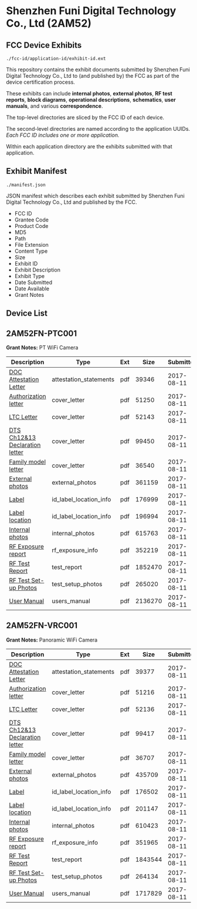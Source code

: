# Shenzhen Funi Digital Technology Co., Ltd (2AM52)
## FCC Device Exhibits

```
./fcc-id/application-id/exhibit-id.ext
```

This repository contains the exhibit documents submitted by Shenzhen Funi Digital Technology Co., Ltd to (and published by) the FCC as part of the device certification process.

These exhibits can include **internal photos**, **external photos**, **RF test reports**, **block diagrams**, **operational descriptions**, **schematics**, **user manuals**, and various **correspondence**.

The top-level directories are sliced by the FCC ID of each device.

The second-level directories are named according to the application UUIDs. *Each FCC ID includes one or more application.*

Within each application directory are the exhibits submitted with that application. 

## Exhibit Manifest

```
./manifest.json
```

JSON manifest which describes each exhibit submitted by Shenzhen Funi Digital Technology Co., Ltd and published by the FCC.

- FCC ID
- Grantee Code
- Product Code
- MD5
- Path
- File Extension
- Content Type
- Size
- Exhibit ID
- Exhibit Description
- Exhibit Type
- Date Submitted
- Date Available
- Grant Notes

## Device List
## 2AM52FN-PTC001
**Grant Notes:** PT WiFi Camera

| Description | Type | Ext | Size | Submitted | Available |
| ----------- | ---- | --- | ---- | --------- | --------- |
| [DOC Attestation Letter](2AM52FN-PTC001/68f249e746deefb8ecf5b991ba8ded74/3507145.pdf) | attestation_statements | pdf | 39346 | 2017-08-11 | 2017-08-11 |
| [Authorization letter](2AM52FN-PTC001/68f249e746deefb8ecf5b991ba8ded74/3507158.pdf) | cover_letter | pdf | 51250 | 2017-08-11 | 2017-08-11 |
| [LTC Letter](2AM52FN-PTC001/68f249e746deefb8ecf5b991ba8ded74/3507161.pdf) | cover_letter | pdf | 52143 | 2017-08-11 | 2017-08-11 |
| [DTS Ch12&13 Declaration letter](2AM52FN-PTC001/68f249e746deefb8ecf5b991ba8ded74/3507163.pdf) | cover_letter | pdf | 99450 | 2017-08-11 | 2017-08-11 |
| [Family model letter](2AM52FN-PTC001/68f249e746deefb8ecf5b991ba8ded74/3507167.pdf) | cover_letter | pdf | 36540 | 2017-08-11 | 2017-08-11 |
| [External photos](2AM52FN-PTC001/68f249e746deefb8ecf5b991ba8ded74/3507172.pdf) | external_photos | pdf | 361159 | 2017-08-11 | 2017-08-11 |
| [Label](2AM52FN-PTC001/68f249e746deefb8ecf5b991ba8ded74/3507178.pdf) | id_label_location_info | pdf | 176999 | 2017-08-11 | 2017-08-11 |
| [Label location](2AM52FN-PTC001/68f249e746deefb8ecf5b991ba8ded74/3507181.pdf) | id_label_location_info | pdf | 196994 | 2017-08-11 | 2017-08-11 |
| [Internal photos](2AM52FN-PTC001/68f249e746deefb8ecf5b991ba8ded74/3507183.pdf) | internal_photos | pdf | 615763 | 2017-08-11 | 2017-08-11 |
| [RF Exposure report](2AM52FN-PTC001/68f249e746deefb8ecf5b991ba8ded74/3507188.pdf) | rf_exposure_info | pdf | 352219 | 2017-08-11 | 2017-08-11 |
| [RF Test Report](2AM52FN-PTC001/68f249e746deefb8ecf5b991ba8ded74/3507146.pdf) | test_report | pdf | 1852470 | 2017-08-11 | 2017-08-11 |
| [RF Test Set-up Photos](2AM52FN-PTC001/68f249e746deefb8ecf5b991ba8ded74/3507169.pdf) | test_setup_photos | pdf | 265020 | 2017-08-11 | 2017-08-11 |
| [User Manual](2AM52FN-PTC001/68f249e746deefb8ecf5b991ba8ded74/3507175.pdf) | users_manual | pdf | 2136270 | 2017-08-11 | 2017-08-11 |
## 2AM52FN-VRC001
**Grant Notes:** Panoramic WiFi Camera

| Description | Type | Ext | Size | Submitted | Available |
| ----------- | ---- | --- | ---- | --------- | --------- |
| [DOC Attestation Letter](2AM52FN-VRC001/17bfdaa87dd3bc2a0fffd1d798c7c0b3/3507148.pdf) | attestation_statements | pdf | 39377 | 2017-08-11 | 2017-08-11 |
| [Authorization letter](2AM52FN-VRC001/17bfdaa87dd3bc2a0fffd1d798c7c0b3/3507166.pdf) | cover_letter | pdf | 51216 | 2017-08-11 | 2017-08-11 |
| [LTC Letter](2AM52FN-VRC001/17bfdaa87dd3bc2a0fffd1d798c7c0b3/3507171.pdf) | cover_letter | pdf | 52136 | 2017-08-11 | 2017-08-11 |
| [DTS Ch12&13 Declaration letter](2AM52FN-VRC001/17bfdaa87dd3bc2a0fffd1d798c7c0b3/3507176.pdf) | cover_letter | pdf | 99417 | 2017-08-11 | 2017-08-11 |
| [Family model letter](2AM52FN-VRC001/17bfdaa87dd3bc2a0fffd1d798c7c0b3/3507179.pdf) | cover_letter | pdf | 36707 | 2017-08-11 | 2017-08-11 |
| [External photos](2AM52FN-VRC001/17bfdaa87dd3bc2a0fffd1d798c7c0b3/3507180.pdf) | external_photos | pdf | 435709 | 2017-08-11 | 2017-08-11 |
| [Label](2AM52FN-VRC001/17bfdaa87dd3bc2a0fffd1d798c7c0b3/3507186.pdf) | id_label_location_info | pdf | 176502 | 2017-08-11 | 2017-08-11 |
| [Label location](2AM52FN-VRC001/17bfdaa87dd3bc2a0fffd1d798c7c0b3/3507189.pdf) | id_label_location_info | pdf | 201147 | 2017-08-11 | 2017-08-11 |
| [Internal photos](2AM52FN-VRC001/17bfdaa87dd3bc2a0fffd1d798c7c0b3/3507191.pdf) | internal_photos | pdf | 610423 | 2017-08-11 | 2017-08-11 |
| [RF Exposure report](2AM52FN-VRC001/17bfdaa87dd3bc2a0fffd1d798c7c0b3/3507194.pdf) | rf_exposure_info | pdf | 351965 | 2017-08-11 | 2017-08-11 |
| [RF Test Report](2AM52FN-VRC001/17bfdaa87dd3bc2a0fffd1d798c7c0b3/3507149.pdf) | test_report | pdf | 1843544 | 2017-08-11 | 2017-08-11 |
| [RF Test Set-up Photos](2AM52FN-VRC001/17bfdaa87dd3bc2a0fffd1d798c7c0b3/3507168.pdf) | test_setup_photos | pdf | 264134 | 2017-08-11 | 2017-08-11 |
| [User Manual](2AM52FN-VRC001/17bfdaa87dd3bc2a0fffd1d798c7c0b3/3507174.pdf) | users_manual | pdf | 1717829 | 2017-08-11 | 2017-08-11 |
